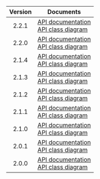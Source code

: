 | Version | Documents |
|:---:|---|
| 2.2.1 | [API documentation](2.2.1)<br>[API class diagram](2.2.1/api_class_diagram.svg) |
| 2.2.0 | [API documentation](2.2.0)<br>[API class diagram](2.2.0/api_class_diagram.svg) |
| 2.1.4 | [API documentation](2.1.4)<br>[API class diagram](2.1.4/api_class_diagram.svg) |
| 2.1.3 | [API documentation](2.1.3)<br>[API class diagram](2.1.3/api_class_diagram.svg) |
| 2.1.2 | [API documentation](2.1.2)<br>[API class diagram](2.1.2/api_class_diagram.svg) |
| 2.1.1 | [API documentation](2.1.1)<br>[API class diagram](2.1.1/api_class_diagram.svg) |
| 2.1.0 | [API documentation](2.1.0)<br>[API class diagram](2.1.0/api_class_diagram.svg) |
| 2.0.1 | [API documentation](2.0.1)<br>[API class diagram](2.0.1/api_class_diagram.svg) |
| 2.0.0 | [API documentation](2.0.0)<br>[API class diagram](2.0.0/api_class_diagram.svg) |
